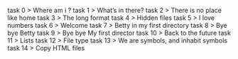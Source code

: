 task 0 > Where am i ?
task 1 > What’s in there?
task 2 > There is no place like home
task 3 > The long format
task 4 > Hidden files
task 5 > I love numbers
task 6 > Welcome
task 7 > Betty in my first directory
task 8 >  Bye bye Betty
task 9 > Bye bye My first director
task 10 > Back to the future
task 11 > Lists
task 12 > File type
task 13 > We are symbols, and inhabit symbols
task 14 > Copy HTML files 
